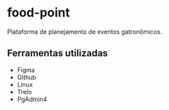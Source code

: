 # food-point
Plataforma de planejamento de eventos gatronômicos.

## Ferramentas utilizadas
- Figma
- Github
- Linux
- Trelo
- PgAdmin4
